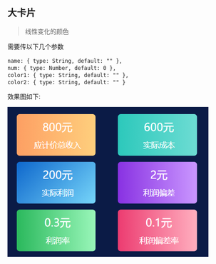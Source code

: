 ## 大卡片

> 线性变化的颜色

需要传以下几个参数
```
name: { type: String, default: "" },
num: { type: Number, default: 0 },
color1: { type: String, default: "" },
color2: { type: String, default: "" }
```
效果图如下:

![效果图](../../images/bigCard.png)

